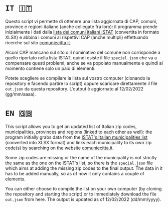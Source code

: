 # `IT 🇮🇹`
Questo script vi permette di ottenere una lista aggiornata di CAP, comuni, province e regioni italiane (anche collegate fra loro): il programma prende inizialmente i dati dalla [lista dei comuni italiani ISTAT](https://www.istat.it/storage/codici-unita-amministrative/Elenco-comuni-italiani.xls) (convertita in formato XLSX) e abbina i comuni ai rispettivi CAP (anche multipli) effettuando ricerche sul sito [comuniecitta.it](https://www.comuniecitta.it).

Alcuni CAP mancano sul sito o il nominativo del comune non corrisponde a quello riportato nella lista ISTAT, quindi esiste il file `special.json` che va a compensare questi problemi, anche se va popolato manualmente e quindi al momento contiene solo un paio di elementi.

Potete scegliere se compilare la lista sul vostro computer (clonando la repository e facendo partire lo script) oppure scaricare direttamente il file `out.json` da questa repository. L'output è aggiornato al 12/02/2022 (gg/mm/aaaa).

# `EN 🇬🇧`
This script allows you to get an updated list of Italian zip codes, municipalities, provinces and regions (linked to each other as well): the program initially grabs data from the [ISTAT's Italian municipalities list](https://www.istat.it/storage/codici-unita-amministrative/Elenco-comuni-italiani.xls) (converted into XLSX format) and links each municipality to its own zip code(s) by searching on the website [comuniecitta.it](https://www.comuniecitta.it).

Some zip codes are missing or the name of the municipality is not strictly the same as the one on the ISTAT's list, so there is the `special.json` file which aims at adding the missing zip codes to the final output. The data in it has to be added manually, so as of now it only contains a couple of elements.

You can either choose to compile the list on your own computer (by cloning the repository and starting the script) or to immediately download the file `out.json` from here. The output is updated as of 12/02/2022 (dd/mm/yyyy).